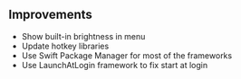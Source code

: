 ## Improvements

- Show built-in brightness in menu
- Update hotkey libraries
- Use Swift Package Manager for most of the frameworks
- Use LaunchAtLogin framework to fix start at login